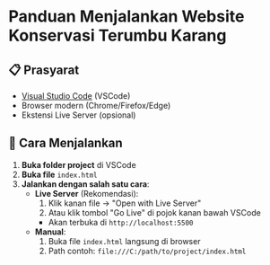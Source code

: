 # Panduan Menjalankan Website Konservasi Terumbu Karang

## 📋 Prasyarat
- [Visual Studio Code](https://code.visualstudio.com/) (VSCode)
- Browser modern (Chrome/Firefox/Edge)
- Ekstensi Live Server (opsional)

## 🚀 Cara Menjalankan
1. **Buka folder project** di VSCode
2. **Buka file** `index.html`
3. **Jalankan dengan salah satu cara**:
   - **Live Server** (Rekomendasi):
     1. Klik kanan file → "Open with Live Server"
     2. Atau klik tombol "Go Live" di pojok kanan bawah VSCode
     - Akan terbuka di `http://localhost:5500`
   - **Manual**:
     1. Buka file `index.html` langsung di browser
     2. Path contoh: `file:///C:/path/to/project/index.html`
